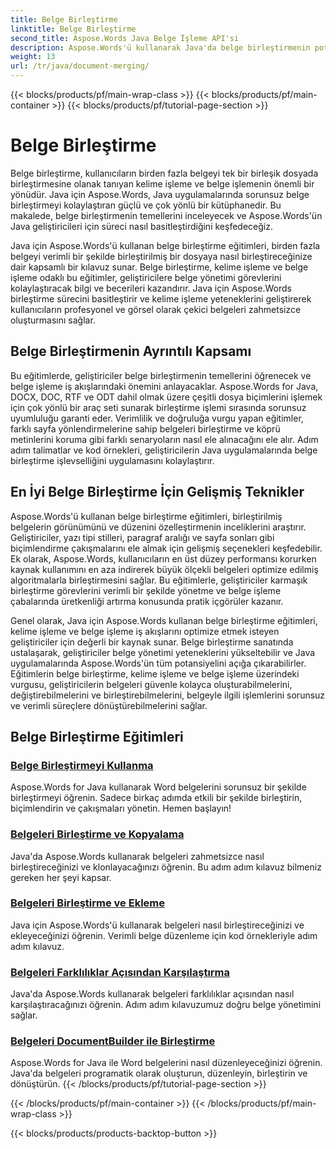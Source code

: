 ```yaml
---
title: Belge Birleştirme
linktitle: Belge Birleştirme
second_title: Aspose.Words Java Belge İşleme API'si
description: Aspose.Words'ü kullanarak Java'da belge birleştirmenin potansiyelini ortaya çıkarın! Ayrıntılı eğitimlerle verimli kelime işleme ve belge işlemeyi öğrenin.
weight: 13
url: /tr/java/document-merging/
---
```


{{< blocks/products/pf/main-wrap-class >}}
{{< blocks/products/pf/main-container >}}
{{< blocks/products/pf/tutorial-page-section >}}

# Belge Birleştirme


Belge birleştirme, kullanıcıların birden fazla belgeyi tek bir birleşik dosyada birleştirmesine olanak tanıyan kelime işleme ve belge işlemenin önemli bir yönüdür. Java için Aspose.Words, Java uygulamalarında sorunsuz belge birleştirmeyi kolaylaştıran güçlü ve çok yönlü bir kütüphanedir. Bu makalede, belge birleştirmenin temellerini inceleyecek ve Aspose.Words'ün Java geliştiricileri için süreci nasıl basitleştirdiğini keşfedeceğiz.

Java için Aspose.Words'ü kullanan belge birleştirme eğitimleri, birden fazla belgeyi verimli bir şekilde birleştirilmiş bir dosyaya nasıl birleştireceğinize dair kapsamlı bir kılavuz sunar. Belge birleştirme, kelime işleme ve belge işleme odaklı bu eğitimler, geliştiricilere belge yönetimi görevlerini kolaylaştıracak bilgi ve becerileri kazandırır. Java için Aspose.Words birleştirme sürecini basitleştirir ve kelime işleme yeteneklerini geliştirerek kullanıcıların profesyonel ve görsel olarak çekici belgeleri zahmetsizce oluşturmasını sağlar.

## Belge Birleştirmenin Ayrıntılı Kapsamı

Bu eğitimlerde, geliştiriciler belge birleştirmenin temellerini öğrenecek ve belge işleme iş akışlarındaki önemini anlayacaklar. Aspose.Words for Java, DOCX, DOC, RTF ve ODT dahil olmak üzere çeşitli dosya biçimlerini işlemek için çok yönlü bir araç seti sunarak birleştirme işlemi sırasında sorunsuz uyumluluğu garanti eder. Verimlilik ve doğruluğa vurgu yapan eğitimler, farklı sayfa yönlendirmelerine sahip belgeleri birleştirme ve köprü metinlerini koruma gibi farklı senaryoların nasıl ele alınacağını ele alır. Adım adım talimatlar ve kod örnekleri, geliştiricilerin Java uygulamalarında belge birleştirme işlevselliğini uygulamasını kolaylaştırır.

## En İyi Belge Birleştirme İçin Gelişmiş Teknikler

Aspose.Words'ü kullanan belge birleştirme eğitimleri, birleştirilmiş belgelerin görünümünü ve düzenini özelleştirmenin inceliklerini araştırır. Geliştiriciler, yazı tipi stilleri, paragraf aralığı ve sayfa sonları gibi biçimlendirme çakışmalarını ele almak için gelişmiş seçenekleri keşfedebilir. Ek olarak, Aspose.Words, kullanıcıların en üst düzey performansı korurken kaynak kullanımını en aza indirerek büyük ölçekli belgeleri optimize edilmiş algoritmalarla birleştirmesini sağlar. Bu eğitimlerle, geliştiriciler karmaşık birleştirme görevlerini verimli bir şekilde yönetme ve belge işleme çabalarında üretkenliği artırma konusunda pratik içgörüler kazanır.

Genel olarak, Java için Aspose.Words kullanan belge birleştirme eğitimleri, kelime işleme ve belge işleme iş akışlarını optimize etmek isteyen geliştiriciler için değerli bir kaynak sunar. Belge birleştirme sanatında ustalaşarak, geliştiriciler belge yönetimi yeteneklerini yükseltebilir ve Java uygulamalarında Aspose.Words'ün tüm potansiyelini açığa çıkarabilirler. Eğitimlerin belge birleştirme, kelime işleme ve belge işleme üzerindeki vurgusu, geliştiricilerin belgeleri güvenle kolayca oluşturabilmelerini, değiştirebilmelerini ve birleştirebilmelerini, belgeyle ilgili işlemlerini sorunsuz ve verimli süreçlere dönüştürebilmelerini sağlar.

## Belge Birleştirme Eğitimleri

### [Belge Birleştirmeyi Kullanma](./using-document-merging/)
Aspose.Words for Java kullanarak Word belgelerini sorunsuz bir şekilde birleştirmeyi öğrenin. Sadece birkaç adımda etkili bir şekilde birleştirin, biçimlendirin ve çakışmaları yönetin. Hemen başlayın!
### [Belgeleri Birleştirme ve Kopyalama](./combining-cloning-documents/)
Java'da Aspose.Words kullanarak belgeleri zahmetsizce nasıl birleştireceğinizi ve klonlayacağınızı öğrenin. Bu adım adım kılavuz bilmeniz gereken her şeyi kapsar.
### [Belgeleri Birleştirme ve Ekleme](./joining-appending-documents/)
Java için Aspose.Words'ü kullanarak belgeleri nasıl birleştireceğinizi ve ekleyeceğinizi öğrenin. Verimli belge düzenleme için kod örnekleriyle adım adım kılavuz.
### [Belgeleri Farklılıklar Açısından Karşılaştırma](./comparing-documents-for-differences/)
Java'da Aspose.Words kullanarak belgeleri farklılıklar açısından nasıl karşılaştıracağınızı öğrenin. Adım adım kılavuzumuz doğru belge yönetimini sağlar.
### [Belgeleri DocumentBuilder ile Birleştirme](./merging-documents-documentbuilder/)
Aspose.Words for Java ile Word belgelerini nasıl düzenleyeceğinizi öğrenin. Java'da belgeleri programatik olarak oluşturun, düzenleyin, birleştirin ve dönüştürün.
{{< /blocks/products/pf/tutorial-page-section >}}

{{< /blocks/products/pf/main-container >}}
{{< /blocks/products/pf/main-wrap-class >}}

{{< blocks/products/products-backtop-button >}}
